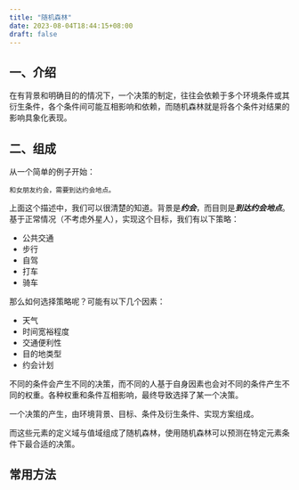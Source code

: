 ```yaml
---
title: "随机森林"
date: 2023-08-04T18:44:15+08:00
draft: false
---
```


## 一、介绍
在有背景和明确目的的情况下，一个决策的制定，往往会依赖于多个环境条件或其衍生条件，各个条件间可能互相影响和依赖，而随机森林就是将各个条件对结果的影响具象化表现。

## 二、组成
从一个简单的例子开始：
```
和女朋友约会，需要到达约会地点。
```
上面这个描述中，我们可以很清楚的知道。背景是***约会***，而目则是***到达约会地点***。\
基于正常情况（不考虑外星人），实现这个目标，我们有以下策略：
- 公共交通
- 步行
- 自驾
- 打车
- 骑车

那么如何选择策略呢？可能有以下几个因素：
- 天气
- 时间宽裕程度
- 交通便利性
- 目的地类型
- 约会计划

不同的条件会产生不同的决策，而不同的人基于自身因素也会对不同的条件产生不同的权重。各种权重和条件互相影响，最终导致选择了某一个决策。

一个决策的产生，由环境背景、目标、条件及衍生条件、实现方案组成。

而这些元素的定义域与值域组成了随机森林，使用随机森林可以预测在特定元素条件下最合适的决策。

## 常用方法




